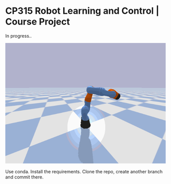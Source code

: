 # CP315 Robot Learning and Control | Course Project

In progress..


<img src="kuka1.gif" loop=infinite>

Use conda. Install the requirements. Clone the repo, create another branch and commit there.